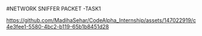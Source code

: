 #NETWORK SNIFFER PACKET -TASK1

https://github.com/MadihaSehar/CodeAlpha_Internship/assets/147022919/c4e3fee1-5580-4bc2-b119-65b1b8451d28

